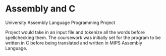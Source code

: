 # Assembly and C
University Assembly Language Programming Project

Project would take in an input file and tokenize all the words before spellchecking them. The coursework was initially set for
the program to be written in C before being translated and written in MIPS Assembly Language.
